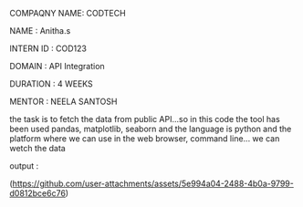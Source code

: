 COMPAQNY NAME: CODTECH 

NAME : Anitha.s

INTERN ID : COD123

DOMAIN : API Integration

DURATION : 4 WEEKS

MENTOR : NEELA SANTOSH

the task is to fetch the data from public API...so in this code the tool has been used pandas, matplotlib, seaborn and the language is python and the platform where we can use in the web browser, command line... we can wetch the data

output : 

(https://github.com/user-attachments/assets/5e994a04-2488-4b0a-9799-d0812bce6c76)
